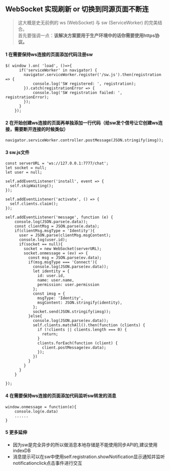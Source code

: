 ## WebSocket 实现刷新 or 切换到同源页面不断连

> 这大概是史无前例的 ws (WebSocket) 与 sw (ServiceWorker) 的完美结合。    
> 首先要强调一点：**该解决方案要用于生产环境中的话你需要使用https协议。**

#### 1 在需要保持ws连接的页面添加代码注册sw

```
$( window ).on( 'load', ()=>{
      if('serviceWorker' in navigator) {
     	navigator.serviceWorker.register('/sw.js').then(registration => {
     		console.log('SW registered: ', registration);
     	}).catch(registrationError => {
     		console.log('SW registration failed: ', registrationError);
     	});
      } 
    });
```

#### 2 在开始创建ws连接的页面再单独添加一行代码（给sw发个信号让它创建ws连接，需要断开连接的时候类似）

```
navigator.serviceWorker.controller.postMessage(JSON.stringify(imsg));
```

#### 3 sw.js文件

```
const serverURL = 'ws://127.0.0.1:7777/chat';
let socket = null;
let user = null;

self.addEventListener('install', event => {
  self.skipWaiting();
});

self.addEventListener('activate', () => {
  self.clients.claim();
});

self.addEventListener('message', function (e) {
    console.log(JSON.parse(e.data));
    const clientMsg = JSON.parse(e.data);
    if(clientMsg.msgType = 'Identity'){
      user = JSON.parse(clientMsg.msgContent);
      console.log(user.id);
      if(socket == null){
        socket = new WebSocket(serverURL);
        socket.onmessage = (ev) => {
          const msg = JSON.parse(ev.data);
          if(msg.msgType === 'Connect'){
            console.log(JSON.parse(ev.data));
            let identity = {
              id: user.id,
              name: user.name,
              permission: user.permission
            };
            const imsg = {
              msgType: 'Identity',
              msgContent: JSON.stringify(identity),
            };
            socket.send(JSON.stringify(imsg));
          }else{
            console.log(JSON.parse(ev.data));
            self.clients.matchAll().then(function (clients) {
              if (!clients || clients.length === 0) {
                return;
              }
              clients.forEach(function (client) {
                client.postMessage(ev.data);
              });
            })
          }
        }
      }
    }

});
```

#### 4 在需要保持ws连接的页面添加代码监听sw转发的消息

```
window.onmessage = function(e){
    console.log(e.data)
    ......
}
```

#### 5 更多延伸

- 因为sw是完全异步的所以做消息本地存储是不能使用同步API的,建议使用indexDB
- 消息提示可以在sw中使用self.registration.showNotification显示通知并监听notificationclick点击事件进行交互

